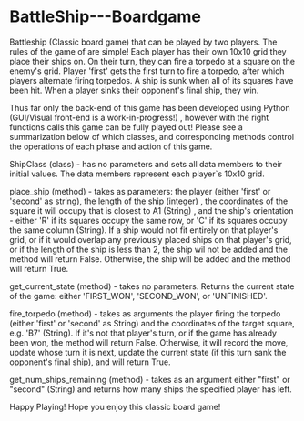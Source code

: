 # BattleShip---Boardgame 
Battleship (Classic board game) that can be played by two players. The rules of the game of are simple! Each player has their own 10x10 grid they place their ships on. On their turn, they can fire a torpedo at a square on the enemy's grid. Player 'first' gets the first turn to fire a torpedo, after which players alternate firing torpedos. A ship is sunk when all of its squares have been hit. When a player sinks their opponent's final ship, they win.

Thus far only the back-end of this game has been developed using Python (GUI/Visual front-end is a work-in-progress!) , however with the right functions calls this game can be fully played out! Please see a summarization below of which classes, and corresponding methods control the operations of each phase and action of this game. 

ShipClass (class) - has no parameters and sets all data members to their initial values. The data members represent each player`s 10x10 grid.

  place_ship (method) - takes as parameters: the player (either 'first' or 'second' as string), the length of the ship (integer) , the coordinates of the square it will   occupy that is closest to A1 (String) , and the ship's orientation - either 'R' if its squares occupy the same row, or 'C' if its squares occupy the same column         (String). If a ship would not fit entirely on that player's grid, or if it would overlap any previously placed ships on that player's grid, or if the length of the       ship is less than 2, the ship wil not be added and the method will return False. Otherwise, the ship will be added and the method will return True.
  
  get_current_state (method) - takes no parameters. Returns the current state of the game: either 'FIRST_WON', 'SECOND_WON', or 'UNFINISHED'.
  
  fire_torpedo (method) - takes as arguments the player firing the torpedo (either 'first' or 'second' as String) and the coordinates of the target square, e.g. 'B7'       (String). If it's not that player's turn, or if the game has already been won, the method will return False. Otherwise, it will record the move, update whose turn it     is next, update the current state (if this turn sank the opponent's final ship), and will return True.
  
  get_num_ships_remaining (method) -  takes as an argument either "first" or "second" (String) and returns how many ships the specified player has left.
  
Happy Playing! Hope you enjoy this classic board game!

